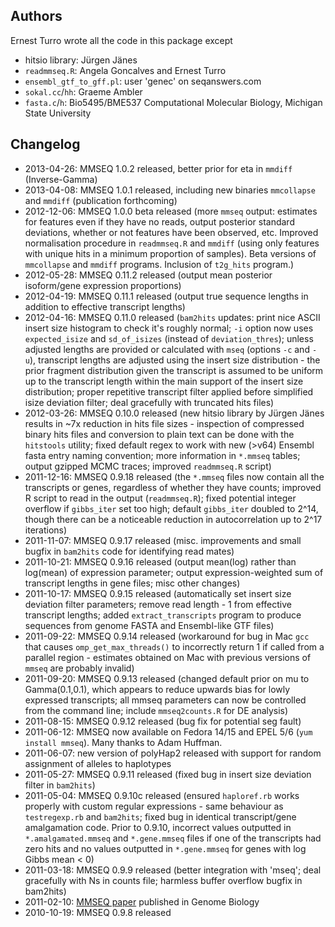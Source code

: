 ## Authors
Ernest Turro wrote all the code in this package except

  - hitsio library: J&uuml;rgen J&auml;nes
  - `readmmseq.R`: Angela Goncalves and Ernest Turro
  - `ensembl_gtf_to_gff.pl`: user 'genec' on seqanswers.com
  - `sokal.cc`/`hh`: Graeme Ambler
  - `fasta.c`/`h`: Bio5495/BME537 Computational Molecular Biology, Michigan State University

## Changelog
  - 2013-04-26: MMSEQ 1.0.2 released, better prior for eta in `mmdiff` (Inverse-Gamma)
  - 2013-04-08: MMSEQ 1.0.1 released, including new binaries `mmcollapse` and `mmdiff` (publication forthcoming)
  - 2012-12-06: MMSEQ 1.0.0 beta released (more `mmseq` output: estimates for features even if they have no reads, output posterior standard deviations, whether or not features have been observed, etc. Improved normalisation procedure in `readmmseq.R` and `mmdiff` (using only features with unique hits in a minimum proportion of samples). Beta versions of `mmcollapse` and `mmdiff` programs. Inclusion of `t2g_hits` program.)
  - 2012-05-28: MMSEQ 0.11.2 released (output mean posterior isoform/gene expression proportions)
  - 2012-04-19: MMSEQ 0.11.1 released (output true sequence lengths in addition to effective transcript lengths)
  - 2012-04-16: MMSEQ 0.11.0 released (`bam2hits` updates: print nice ASCII insert size histogram to check it's roughly normal; `-i` option now uses `expected_isize` and `sd_of_isizes` (instead of `deviation_thres`); unless adjusted lengths are provided or calculated with `mseq` (options `-c` and `-u`), transcript lengths are adjusted using the insert size distribution - the prior fragment distribution given the transcript is assumed to be uniform up to the transcript length within the main support of the insert size distribution; proper repetitive transcript filter applied before simplified isize deviation filter; deal gracefully with truncated hits files)
  - 2012-03-26: MMSEQ 0.10.0 released (new hitsio library by J&uuml;rgen J&auml;nes results in ~7x reduction in hits file sizes - inspection of compressed binary hits files and conversion to plain text can be done with the `hitstools` utility; fixed default regex to work with new (&gt;v64) Ensembl fasta entry naming convention; more information in `*.mmseq` tables; output gzipped MCMC traces; improved `readmmseq.R` script)
  - 2011-12-16: MMSEQ 0.9.18 released (the `*.mmseq` files now contain all the transcripts or genes, regardless of whether they have counts; improved R script to read in the output (`readmmseq.R`); fixed potential integer overflow if `gibbs_iter` set too high; default `gibbs_iter` doubled to 2^14, though there can be a noticeable reduction in autocorrelation up to 2^17 iterations)
  - 2011-11-07: MMSEQ 0.9.17 released (misc. improvements and small bugfix in `bam2hits` code for identifying read mates)
  - 2011-10-21: MMSEQ 0.9.16 released (output mean(log) rather than log(mean) of expression parameter; output expression-weighted sum of transcript lengths in gene files; misc other changes)
  - 2011-10-17: MMSEQ 0.9.15 released (automatically set insert size deviation filter parameters; remove read length - 1 from effective transcript lengths; added `extract_transcripts` program to produce sequences from genome FASTA and Ensembl-like GTF files)
  - 2011-09-22: MMSEQ 0.9.14 released (workaround for bug in Mac `gcc` that causes `omp_get_max_threads()` to incorrectly return 1 if called from a parallel region - estimates obtained on Mac with previous versions of `mmseq` are probably invalid)
  - 2011-09-20: MMSEQ 0.9.13 released (changed default prior on mu to Gamma(0.1,0.1), which appears to reduce upwards bias for lowly expressed transcripts; all mmseq parameters can now be controlled from the command line; include `mmseq2counts.R` for DE analysis)
  - 2011-08-15: MMSEQ 0.9.12 released (bug fix for potential seg fault)
  - 2011-06-12: MMSEQ now available on Fedora 14/15 and EPEL 5/6 (`yum install mmseq`). Many thanks to Adam Huffman.
  - 2011-06-07: new version of polyHap2 released with support for random assignment of alleles to haplotypes
  - 2011-05-27: MMSEQ 0.9.11 released (fixed bug in insert size deviation filter in `bam2hits`)
  - 2011-05-04: MMSEQ 0.9.10c released (ensured `haploref.rb` works properly with custom regular expressions - same behaviour as `testregexp.rb` and `bam2hits`; fixed bug in identical transcript/gene amalgamation code. Prior to 0.9.10, incorrect values outputted in `*.amalgamated.mmseq` and `*.gene.mmseq` files if one of the transcripts had zero hits and no values outputted in `*.gene.mmseq` for genes with log Gibbs mean &lt; 0)
  - 2011-03-18: MMSEQ 0.9.9 released (better integration with 'mseq'; deal gracefully with Ns in counts file; harmless buffer overflow bugfix in bam2hits)
  - 2011-02-10: <a href="http://dx.doi.org/10.1186/gb-2011-12-2-r13">MMSEQ paper</a> published in Genome Biology
  - 2010-10-19: MMSEQ 0.9.8 released
